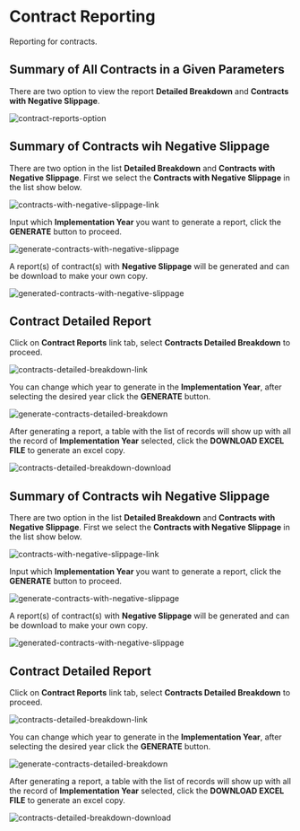 # Contract Reporting

Reporting for contracts.

## Summary of All Contracts in a Given Parameters

There are two option to view the report **Detailed Breakdown** and **Contracts with Negative Slippage**.

![contract-reports-option](/images/report/contract/contract_reports_option.png)

## Summary of Contracts wih Negative Slippage

There are two option in the list **Detailed Breakdown** and **Contracts with Negative Slippage**. First we select the **Contracts with Negative Slippage** in the list show below.

![contracts-with-negative-slippage-link](/images/report/contract/contracts_with_negative_slippage_link.png)

Input which **Implementation Year** you want to generate a report, click the **GENERATE** button to proceed.

![generate-contracts-with-negative-slippage](/images/report/contract/contracts_with_negative_slippage_generate.png)

A report(s) of contract(s) with **Negative Slippage** will be generated and can be download to make your own copy.

![generated-contracts-with-negative-slippage](/images/report/contract/contracts_with_negative_slippage_download_excel.png)


## Contract Detailed Report

Click on **Contract Reports** link tab, select **Contracts Detailed Breakdown** to proceed.

![contracts-detailed-breakdown-link](/images/report/contract/contracts_detailed_breakdown_link.png)

You can change which year to generate in the **Implementation Year**, after selecting the desired year click the **GENERATE** button.

![generate-contracts-detailed-breakdown](/images/report/contract/contracts_detailed_breakdown_generate.png)

After generating a report, a table with the list of records will show up with all the record of **Implementation Year** selected, click the **DOWNLOAD EXCEL FILE** to generate an excel copy.

![contracts-detailed-breakdown-download](/images/report/contract/contracts_detailed_breakdown_download_excel.png)


## Summary of Contracts wih Negative Slippage

There are two option in the list **Detailed Breakdown** and **Contracts with Negative Slippage**. First we select the **Contracts with Negative Slippage** in the list show below.

![contracts-with-negative-slippage-link](/images/report/contract/contracts_with_negative_slippage_link.png)

Input which **Implementation Year** you want to generate a report, click the **GENERATE** button to proceed.

![generate-contracts-with-negative-slippage](/images/report/contract/contracts_with_negative_slippage_generate.png)

A report(s) of contract(s) with **Negative Slippage** will be generated and can be download to make your own copy.

![generated-contracts-with-negative-slippage](/images/report/contract/contracts_with_negative_slippage_download_excel.png)

## Contract Detailed Report

Click on **Contract Reports** link tab, select **Contracts Detailed Breakdown** to proceed.

![contracts-detailed-breakdown-link](/images/report/contract/contracts_detailed_breakdown_link.png)

You can change which year to generate in the **Implementation Year**, after selecting the desired year click the **GENERATE** button.

![generate-contracts-detailed-breakdown](/images/report/contract/contracts_detailed_breakdown_generate.png)

After generating a report, a table with the list of records will show up with all the record of **Implementation Year** selected, click the **DOWNLOAD EXCEL FILE** to generate an excel copy.

![contracts-detailed-breakdown-download](/images/report/contract/contracts_detailed_breakdown_download_excel.png)

